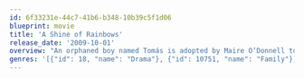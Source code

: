 ```yaml
---
id: 6f33231e-44c7-41b6-b348-10b39c5f1d06
blueprint: movie
title: 'A Shine of Rainbows'
release_date: '2009-10-01'
overview: "An orphaned boy named Tomás is adopted by Maire O’Donnell to live on a whimsical Irish isle filled with new friends, secret caves and a lost baby pup seal stranded on the coast. But when Maire's reluctant husband Alec refuses to accept Tomás as his own son, the boy drifts down a fateful path of adventure and self-discovery, illuminating how rainbows can shine around - and within - us all."
genres: '[{"id": 18, "name": "Drama"}, {"id": 10751, "name": "Family"}]'
---
```

